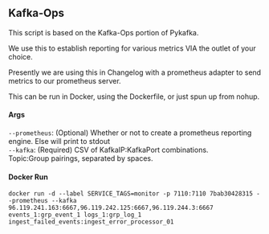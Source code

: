 ## Kafka-Ops
This script is based on the Kafka-Ops portion of Pykafka.

We use this to establish reporting for various metrics VIA the outlet of your choice.

Presently we are using this in Changelog with a prometheus adapter to send metrics to our prometheus server.

This can be run in Docker, using the Dockerfile, or just spun up from nohup.

#### Args
`--prometheus`: (Optional) Whether or not to create a prometheus reporting engine. Else will print to stdout     
`--kafka`: (Required) CSV of KafkaIP:KafkaPort combinations.      
Topic:Group pairings, separated by spaces.     


#### Docker Run
```docker
docker run -d --label SERVICE_TAGS=monitor -p 7110:7110 7bab30428315 --prometheus --kafka 96.119.241.163:6667,96.119.242.125:6667,96.119.244.3:6667 events_1:grp_event_1 logs_1:grp_log_1 ingest_failed_events:ingest_error_processor_01
```
